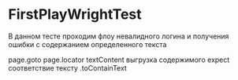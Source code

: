 # FirstPlayWrightTest
В данном тесте проходим флоу невалидного логина и получения ошибки с содержанием определенного текста 


page.goto
page.locator
textContent выгрузка содержимого 
expect соответствие тексту .toContainText
